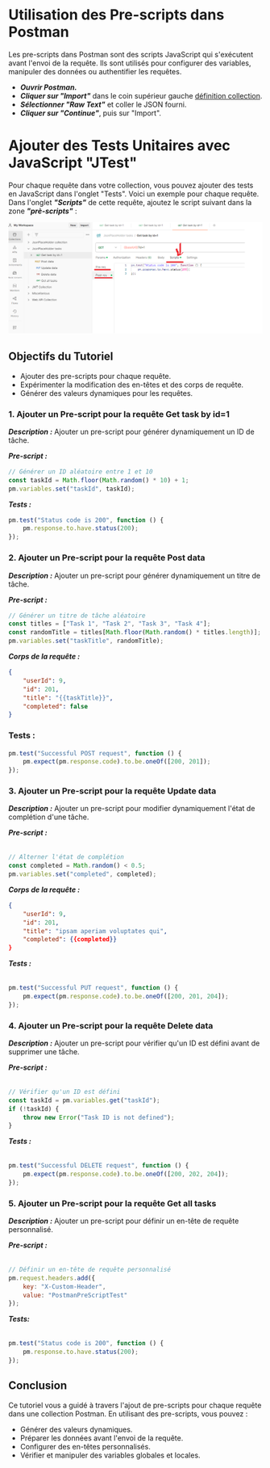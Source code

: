 # Utilisation des Pre-scripts dans Postman

Les pre-scripts dans Postman sont des scripts JavaScript qui s'exécutent avant l'envoi de la requête. Ils sont utilisés pour configurer des variables, manipuler des données ou authentifier les requêtes.

- ***Ouvrir Postman.***
- ***Cliquer sur "Import"*** dans le coin supérieur gauche [définition collection](https://github.com/bejaouibechir/WebApiTestExamples/blob/bejaouibechir-jtest-post-response/JsonPlaceHolder%20tasks.postman_collection.json).
- ***Sélectionner "Raw Text"*** et coller le JSON fourni.
- ***Cliquer sur "Continue"***, puis sur "Import".

# Ajouter des Tests Unitaires avec JavaScript "JTest"

Pour chaque requête dans votre collection, vous pouvez ajouter des tests en JavaScript dans l'onglet "Tests". Voici un exemple pour chaque requête.
Dans l'onglet ***"Scripts"*** de cette requête, ajoutez le script suivant dans la zone ***"prè-scripts"*** :

![Zone Scripts](https://github.com/bejaouibechir/WebApiTestExamples/blob/bejaouibechir-jtest-post-response/3.png)

## Objectifs du Tutoriel
- Ajouter des pre-scripts pour chaque requête.
- Expérimenter la modification des en-têtes et des corps de requête.
- Générer des valeurs dynamiques pour les requêtes.

### 1. Ajouter un Pre-script pour la requête Get task by id=1
***Description :*** Ajouter un pre-script pour générer dynamiquement un ID de tâche.

***Pre-script :***

```javascript 
// Générer un ID aléatoire entre 1 et 10
const taskId = Math.floor(Math.random() * 10) + 1;
pm.variables.set("taskId", taskId);
``` 

***Tests :***
```javascript 
pm.test("Status code is 200", function () {
    pm.response.to.have.status(200);
});
```

### 2. Ajouter un Pre-script pour la requête Post data
***Description :*** Ajouter un pre-script pour générer dynamiquement un titre de tâche.

***Pre-script :***

``` javascript
// Générer un titre de tâche aléatoire
const titles = ["Task 1", "Task 2", "Task 3", "Task 4"];
const randomTitle = titles[Math.floor(Math.random() * titles.length)];
pm.variables.set("taskTitle", randomTitle);
```
***Corps de la requête :***

``` json
{
    "userId": 9,
    "id": 201,
    "title": "{{taskTitle}}",
    "completed": false
}
```
### Tests :

``` javascript
pm.test("Successful POST request", function () {
    pm.expect(pm.response.code).to.be.oneOf([200, 201]);
});
```

### 3. Ajouter un Pre-script pour la requête Update data
***Description :*** Ajouter un pre-script pour modifier dynamiquement l'état de complétion d'une tâche.

***Pre-script :***

```javascript

// Alterner l'état de complétion
const completed = Math.random() < 0.5;
pm.variables.set("completed", completed);

```
***Corps de la requête :***

``` json
{
    "userId": 9,
    "id": 201,
    "title": "ipsam aperiam voluptates qui",
    "completed": {{completed}}
}
```
***Tests :***

``` javascript

pm.test("Successful PUT request", function () {
    pm.expect(pm.response.code).to.be.oneOf([200, 201, 204]);
});
```

### 4. Ajouter un Pre-script pour la requête Delete data
***Description :*** Ajouter un pre-script pour vérifier qu'un ID est défini avant de supprimer une tâche.

***Pre-script :***

``` javascript

// Vérifier qu'un ID est défini
const taskId = pm.variables.get("taskId");
if (!taskId) {
    throw new Error("Task ID is not defined");
}
```

***Tests :***

``` javascript

pm.test("Successful DELETE request", function () {
    pm.expect(pm.response.code).to.be.oneOf([200, 202, 204]);
});
```

### 5. Ajouter un Pre-script pour la requête Get all tasks
***Description :*** Ajouter un pre-script pour définir un en-tête de requête personnalisé.

***Pre-script :***

``` javascript

// Définir un en-tête de requête personnalisé
pm.request.headers.add({
    key: "X-Custom-Header",
    value: "PostmanPreScriptTest"
});
```
***Tests:***

``` javascript

pm.test("Status code is 200", function () {
    pm.response.to.have.status(200);
});
```


## Conclusion
Ce tutoriel vous a guidé à travers l'ajout de pre-scripts pour chaque requête dans une collection Postman. En utilisant des pre-scripts, vous pouvez :

- Générer des valeurs dynamiques.
- Préparer les données avant l'envoi de la requête.
- Configurer des en-têtes personnalisés.
- Vérifier et manipuler des variables globales et locales.



